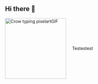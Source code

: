 ## Hi there 👋

<div style="display: flex; align-items: center;">
  <img src="https://github.com/user-attachments/assets/bfd10ced-2148-43f5-a24a-35fee6885eeb" alt="Crow typing pixelartGIF" style="width: 200px; margin-right: 20px;">
  <p>Testestest</p>
</div>

<!--
**ZeroDelusions/ZeroDelusions** is a ✨ _special_ ✨ repository because its `README.md` (this file) appears on your GitHub profile.

Here are some ideas to get you started:

- 🔭 I’m currently working on ...
- 🌱 I’m currently learning ...
- 👯 I’m looking to collaborate on ...
- 🤔 I’m looking for help with ...
- 💬 Ask me about ...
- 📫 How to reach me: ...
- 😄 Pronouns: ...
- ⚡ Fun fact: ...
-->
